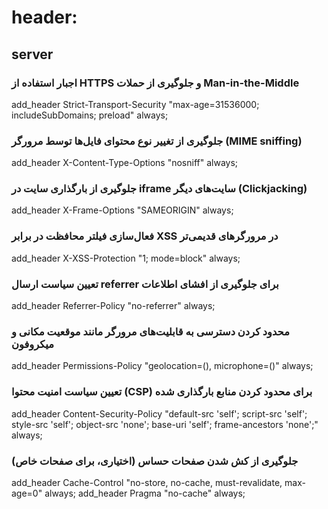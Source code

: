 # header:

## server


### اجبار استفاده از HTTPS و جلوگیری از حملات Man-in-the-Middle
add_header Strict-Transport-Security "max-age=31536000; includeSubDomains; preload" always;


### جلوگیری از تغییر نوع محتوای فایل‌ها توسط مرورگر (MIME sniffing)

add_header X-Content-Type-Options "nosniff" always;


### جلوگیری از بارگذاری سایت در iframe سایت‌های دیگر (Clickjacking)

add_header X-Frame-Options "SAMEORIGIN" always;


### فعال‌سازی فیلتر محافظت در برابر XSS در مرورگرهای قدیمی‌تر

add_header X-XSS-Protection "1; mode=block" always;


### تعیین سیاست ارسال referrer برای جلوگیری از افشای اطلاعات

add_header Referrer-Policy "no-referrer" always;


### محدود کردن دسترسی به قابلیت‌های مرورگر مانند موقعیت مکانی و میکروفون
    
add_header Permissions-Policy "geolocation=(), microphone=()" always;



### تعیین سیاست امنیت محتوا (CSP) برای محدود کردن منابع بارگذاری شده
    
add_header Content-Security-Policy "default-src 'self'; script-src 'self'; style-src 'self'; object-src 'none'; base-uri 'self'; frame-ancestors 'none';" always;


### جلوگیری از کش شدن صفحات حساس (اختیاری، برای صفحات خاص)

add_header Cache-Control "no-store, no-cache, must-revalidate, max-age=0" always;
add_header Pragma "no-cache" always;
